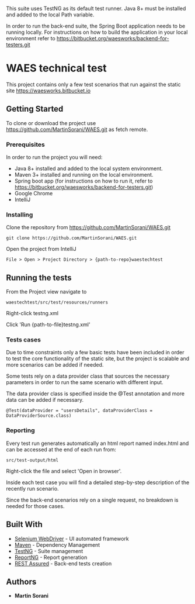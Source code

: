 This suite uses TestNG as its default test runner. Java 8+ must be installed and added to the local Path variable.

In order to run the back-end suite, the Spring Boot application needs to be running locally.
For instructions on how to build the application in your local environment refer to
https://bitbucket.org/waesworks/backend-for-testers.git
# WAES technical test

This project contains only a few test scenarios that run against the static site https://waesworks.bitbucket.io

## Getting Started

To clone or download the project use https://github.com/MartinSorani/WAES.git as fetch remote.

### Prerequisites

In order to run the project you will need:

- Java 8+ installed and added to the local system environment.
- Maven 3+ installed and running on the local environment.
- Spring boot app (for instructions on how to run it, refer to https://bitbucket.org/waesworks/backend-for-testers.git)
- Google Chrome
- IntelliJ

### Installing

Clone the repository from https://github.com/MartinSorani/WAES.git

```
git clone https://github.com/MartinSorani/WAES.git
```
Open the project from IntelliJ

```
File > Open > Project Directory > {path-to-repo}waestechtest
```

## Running the tests

From the Project view navigate to
```
waestechtest/src/test/resources/runners
```
Right-click testng.xml

Click 'Run {path-to-file}testng.xml'

### Tests cases

Due to time constraints only a few basic tests have been included in order to test the core functionality of the static site, but the project is scalable and more scenarios can be added if needed.

Some tests rely on a data provider class that sources the necessary parameters in order to run the same scenario with different input.

The data provider class is specified inside the @Test annotation and more data can be added if necessary.

```
@Test(dataProvider = "usersDetails", dataProviderClass = DataProviderSource.class)
```

### Reporting

Every test run generates automatically an html report named index.html and can be accessed at the end of each run from:

```
src/test-output/html
```
Right-click the file and select 'Open in browser'.

Inside each test case you will find a detailed step-by-step description of the recently run scenario.

Since the back-end scenarios rely on a single request, no breakdown is needed for those cases.

## Built With

* [Selenium WebDriver](https://www.seleniumhq.org) - UI automated framework
* [Maven](https://maven.apache.org/) - Dependency Management
* [TestNG](https://testng.org) - Suite management
* [ReportNG](https://reportng.uncommons.org) - Report generation
* [REST Assured](http://rest-assured.io/) - Back-end tests creation

## Authors

* **Martin Sorani**
